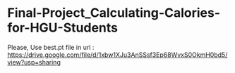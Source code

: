 # Final-Project_Calculating-Calories-for-HGU-Students

Please, Use best.pt file in  url : https://drive.google.com/file/d/1xbw1XJu3AnSSsf3Ep68WvxS0OkmH0bd5/view?usp=sharing 
